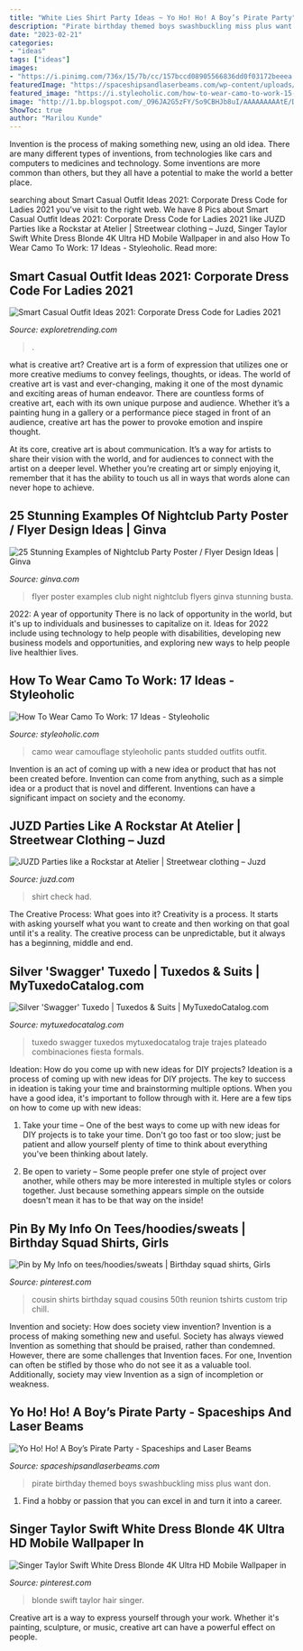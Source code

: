 ```yaml
---
title: "White Lies Shirt Party Ideas ~ Yo Ho! Ho! A Boy’s Pirate Party"
description: "Pirate birthday themed boys swashbuckling miss plus want don"
date: "2023-02-21"
categories:
- "ideas"
tags: ["ideas"]
images:
- "https://i.pinimg.com/736x/15/7b/cc/157bccd08905566836dd0f03172beeea.jpg"
featuredImage: "https://spaceshipsandlaserbeams.com/wp-content/uploads/2015/09/pirate-birthday-party-ideas-for-boys-2.jpg"
featured_image: "https://i.styleoholic.com/how-to-wear-camo-to-work-15-500x928.jpg"
image: "http://1.bp.blogspot.com/_O96JA2G5zFY/So9CBHJb8uI/AAAAAAAAAtE/D3egwEpNoF0/s400/DSC_0057.jpg"
ShowToc: true
author: "Marilou Kunde"
---
```



Invention is the process of making something new, using an old idea. There are many different types of inventions, from technologies like cars and computers to medicines and technology. Some inventions are more common than others, but they all have a potential to make the world a better place.

	

		
searching about Smart Casual Outfit Ideas 2021: Corporate Dress Code for Ladies 2021 you've visit to the right web. We have 8 Pics about Smart Casual Outfit Ideas 2021: Corporate Dress Code for Ladies 2021 like JUZD Parties like a Rockstar at Atelier | Streetwear clothing – Juzd, Singer Taylor Swift White Dress Blonde 4K Ultra HD Mobile Wallpaper in and also How To Wear Camo To Work: 17 Ideas - Styleoholic. Read more:
		
    
## Smart Casual Outfit Ideas 2021: Corporate Dress Code For Ladies 2021

<img loading=lazy src="https://www.exploretrending.com/wp-content/uploads/2021/06/Smart-Casual-Outfit-Ideas-2021_-Corporate-Dress-Code-for-Ladies-2021003-768x768.jpg" onerror="this.onerror=null;this.src='https://tse1.mm.bing.net/th?id=OIP.q_V-2Gdf7_3LRoaa29j0AAHaHa&amp;pid=15.1';" alt="Smart Casual Outfit Ideas 2021: Corporate Dress Code for Ladies 2021">

_Source: exploretrending.com_

>. 

	

what is creative art?
Creative art is a form of expression that utilizes one or more creative mediums to convey feelings, thoughts, or ideas. The world of creative art is vast and ever-changing, making it one of the most dynamic and exciting areas of human endeavor.
There are countless forms of creative art, each with its own unique purpose and audience. Whether it’s a painting hung in a gallery or a performance piece staged in front of an audience, creative art has the power to provoke emotion and inspire thought.

At its core, creative art is about communication. It’s a way for artists to share their vision with the world, and for audiences to connect with the artist on a deeper level. Whether you’re creating art or simply enjoying it, remember that it has the ability to touch us all in ways that words alone can never hope to achieve.

    
## 25 Stunning Examples Of Nightclub Party Poster / Flyer Design Ideas | Ginva

<img loading=lazy src="http://ginva.com/wp-content/uploads/2012/04/party-flyer-design-examples-16.jpg" onerror="this.onerror=null;this.src='https://tse1.mm.bing.net/th?id=OIP.8PqVnDCnbcA7pi6m8EWt-wHaKY&amp;pid=15.1';" alt="25 Stunning Examples of Nightclub Party Poster / Flyer Design Ideas | Ginva">

_Source: ginva.com_

>flyer poster examples club night nightclub flyers ginva stunning busta. 

	

2022: A year of opportunity
There is no lack of opportunity in the world, but it's up to individuals and businesses to capitalize on it. Ideas for 2022 include using technology to help people with disabilities, developing new business models and opportunities, and exploring new ways to help people live healthier lives.

    
## How To Wear Camo To Work: 17 Ideas - Styleoholic

<img loading=lazy src="https://i.styleoholic.com/how-to-wear-camo-to-work-15-500x928.jpg" onerror="this.onerror=null;this.src='https://tse4.mm.bing.net/th?id=OIP.43XuiSUeRVTu61ZldCDN-QHaNv&amp;pid=15.1';" alt="How To Wear Camo To Work: 17 Ideas - Styleoholic">

_Source: styleoholic.com_

>camo wear camouflage styleoholic pants studded outfits outfit. 

	

Invention is an act of coming up with a new idea or product that has not been created before. Invention can come from anything, such as a simple idea or a product that is novel and different. Inventions can have a significant impact on society and the economy.

    
## JUZD Parties Like A Rockstar At Atelier | Streetwear Clothing – Juzd

<img loading=lazy src="http://1.bp.blogspot.com/_O96JA2G5zFY/So9CBHJb8uI/AAAAAAAAAtE/D3egwEpNoF0/s400/DSC_0057.jpg" onerror="this.onerror=null;this.src='https://tse3.mm.bing.net/th?id=OIP.XV6nwPlBct9XoEm6XnkucAAAAA&amp;pid=15.1';" alt="JUZD Parties like a Rockstar at Atelier | Streetwear clothing – Juzd">

_Source: juzd.com_

>shirt check had. 

	

The Creative Process: What goes into it?
Creativity is a process. It starts with asking yourself what you want to create and then working on that goal until it's a reality. The creative process can be unpredictable, but it always has a beginning, middle and end.

    
## Silver &#039;Swagger&#039; Tuxedo | Tuxedos &amp; Suits | MyTuxedoCatalog.com

<img loading=lazy src="https://www.mytuxedocatalog.com/wp-content/uploads/2015/03/C999_A2-700x970.jpg" onerror="this.onerror=null;this.src='https://tse2.mm.bing.net/th?id=OIP.wMajK4-ShYPS4vJnuybbeQHaKQ&amp;pid=15.1';" alt="Silver &#039;Swagger&#039; Tuxedo | Tuxedos &amp; Suits | MyTuxedoCatalog.com">

_Source: mytuxedocatalog.com_

>tuxedo swagger tuxedos mytuxedocatalog traje trajes plateado combinaciones fiesta formals. 

	

Ideation: How do you come up with new ideas for DIY projects?
Ideation is a process of coming up with new ideas for DIY projects. The key to success in ideation is taking your time and brainstorming multiple options. When you have a good idea, it's important to follow through with it. Here are a few tips on how to come up with new ideas:
1. Take your time – One of the best ways to come up with new ideas for DIY projects is to take your time. Don't go too fast or too slow; just be patient and allow yourself plenty of time to think about everything you've been thinking about lately.

2. Be open to variety – Some people prefer one style of project over another, while others may be more interested in multiple styles or colors together. Just because something appears simple on the outside doesn't mean it has to be that way on the inside!


    
## Pin By My Info On Tees/hoodies/sweats | Birthday Squad Shirts, Girls

<img loading=lazy src="https://i.pinimg.com/736x/95/77/66/9577669f99137b58e1e6c2a9c7a12892.jpg" onerror="this.onerror=null;this.src='https://tse4.mm.bing.net/th?id=OIP.usx-tPV_CmOFBgvm_I8ZgAHaI1&amp;pid=15.1';" alt="Pin by My Info on tees/hoodies/sweats | Birthday squad shirts, Girls">

_Source: pinterest.com_

>cousin shirts birthday squad cousins 50th reunion tshirts custom trip chill. 

	

Invention and society: How does society view invention?
Invention is a process of making something new and useful. Society has always viewed Invention as something that should be praised, rather than condemned. However, there are some challenges that Invention faces. For one, Invention can often be stifled by those who do not see it as a valuable tool. Additionally, society may view Invention as a sign of incompletion or weakness.

    
## Yo Ho! Ho! A Boy’s Pirate Party - Spaceships And Laser Beams

<img loading=lazy src="https://spaceshipsandlaserbeams.com/wp-content/uploads/2015/09/pirate-birthday-party-ideas-for-boys-2.jpg" onerror="this.onerror=null;this.src='https://tse1.mm.bing.net/th?id=OIP.SEajsTee6FMKhDZ_u2TM4QHaLH&amp;pid=15.1';" alt="Yo Ho! Ho! A Boy’s Pirate Party - Spaceships and Laser Beams">

_Source: spaceshipsandlaserbeams.com_

>pirate birthday themed boys swashbuckling miss plus want don. 

	

1. Find a hobby or passion that you can excel in and turn it into a career.

    
## Singer Taylor Swift White Dress Blonde 4K Ultra HD Mobile Wallpaper In

<img loading=lazy src="https://i.pinimg.com/736x/15/7b/cc/157bccd08905566836dd0f03172beeea.jpg" onerror="this.onerror=null;this.src='https://tse4.mm.bing.net/th?id=OIP.cRa_syg7MlhErf7CWSgeeAHaNK&amp;pid=15.1';" alt="Singer Taylor Swift White Dress Blonde 4K Ultra HD Mobile Wallpaper in">

_Source: pinterest.com_

>blonde swift taylor hair singer. 

	

Creative art is a way to express yourself through your work. Whether it's painting, sculpture, or music, creative art can have a powerful effect on people.

